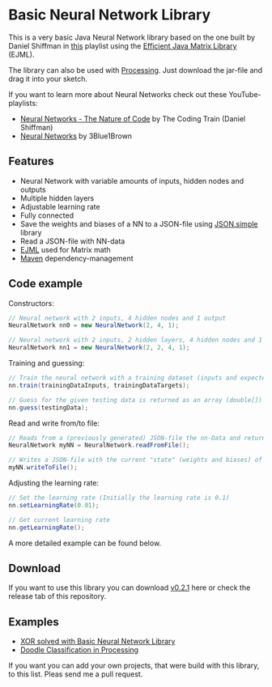 # Basic Neural Network Library

This is a very basic Java Neural Network library based on the one built by Daniel Shiffman in [this](https://www.youtube.com/watch?v=XJ7HLz9VYz0&list=PLRqwX-V7Uu6aCibgK1PTWWu9by6XFdCfh) playlist using the [Efficient Java Matrix Library](https://www.ejml.org) (EJML).

The library can also be used with [Processing](https://processing.org). Just download the jar-file and drag it into your sketch.

If you want to learn more about Neural Networks check out these YouTube-playlists:
- [Neural Networks - The Nature of Code](https://www.youtube.com/watch?v=XJ7HLz9VYz0&list=PLRqwX-V7Uu6aCibgK1PTWWu9by6XFdCfh) by The Coding Train (Daniel Shiffman)
- [Neural Networks](https://www.youtube.com/watch?v=aircAruvnKk&list=PLZHQObOWTQDNU6R1_67000Dx_ZCJB-3pi) by 3Blue1Brown
 
## Features

- Neural Network with variable amounts of inputs, hidden nodes and outputs
- Multiple hidden layers
- Adjustable learning rate
- Fully connected
- Save the weights and biases of a NN to a JSON-file using [JSON.simple](https://code.google.com/archive/p/json-simple/) library
- Read a JSON-file with NN-data
- [EJML](https://www.ejml.org) used for Matrix math
- [Maven](https://maven.apache.org) dependency-management

## Code example

Constructors:
```java
// Neural network with 2 inputs, 4 hidden nodes and 1 output
NeuralNetwork nn0 = new NeuralNetwork(2, 4, 1);

// Neural network with 2 inputs, 2 hidden layers, 4 hidden nodes and 1 output
NeuralNetwork nn1 = new NeuralNetwork(2, 2, 4, 1);
```

Training and guessing:
```java
// Train the neural network with a training dataset (inputs and expected outputs)
nn.train(trainingDataInputs, trainingDataTargets);

// Guess for the given testing data is returned as an array (double[])
nn.guess(testingData);
```

Read and write from/to file:
```java
// Reads from a (previously generated) JSON-file the nn-Data and returns a NeuralNetwork
NeuralNetwork myNN = NeuralNetwork.readFromFile();

// Writes a JSON-file with the current "state" (weights and biases) of the NN
myNN.writeToFile();
```

Adjusting the learning rate:
```java
// Set the learning rate (Initially the learning rate is 0.1)
nn.setLearningRate(0.01);

// Get current learning rate
nn.getLearningRate();
```
A more detailed example can be found below.

## Download

If you want to use this library you can download [v0.2.1](https://github.com/kim-marcel/basic_neural_network/releases/download/v0.2.1/basic_neural_network-v0.2.1.jar) here or check the release tab of this repository.

## Examples

- [XOR solved with Basic Neural Network Library](https://github.com/kim-marcel/xor_with_nn)
- [Doodle Classification in Processing](https://github.com/kim-marcel/doodle_classifier)

If you want you can add your own projects, that were build with this library, to this list. Pleas send me a pull request.
